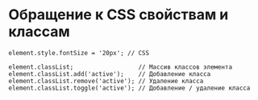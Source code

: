# Обращение к CSS свойствам и классам

```js:no-line-numbers
element.style.fontSize = '20px'; // CSS
```

```js:no-line-numbers
element.classList;                  // Массив классов элемента
element.classList.add('active');    // Добавление класса
element.classList.remove('active'); // Удаление класса
element.classList.toggle('active'); // Добавление / удаление класса
```
